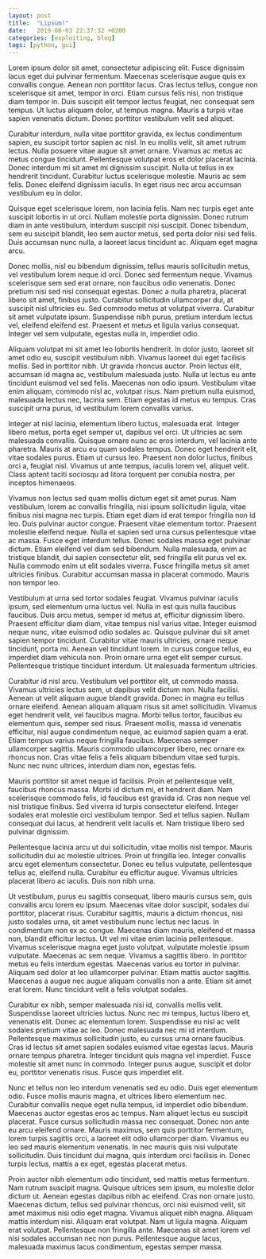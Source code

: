```yaml
---
layout: post
title:  "Lipsum!"
date:   2019-08-03 22:37:32 +0200
categories: [exploiting, blog]
tags: [python, gui]
---
```

Lorem ipsum dolor sit amet, consectetur adipiscing elit. Fusce dignissim lacus eget dui pulvinar fermentum. Maecenas scelerisque augue quis ex convallis congue. Aenean non porttitor lacus. Cras lectus tellus, congue non scelerisque sit amet, tempor in orci. Etiam cursus felis nisi, non tristique diam tempor in. Duis suscipit elit tempor lectus feugiat, nec consequat sem tempus. Ut luctus aliquam dolor, ut tempus magna. Mauris a turpis vitae sapien venenatis dictum. Donec porttitor vestibulum velit sed aliquet.

Curabitur interdum, nulla vitae porttitor gravida, ex lectus condimentum sapien, eu suscipit tortor sapien ac nisl. In eu mollis velit, sit amet rutrum lectus. Nulla posuere vitae augue sit amet ornare. Vivamus ac metus ac metus congue tincidunt. Pellentesque volutpat eros et dolor placerat lacinia. Donec interdum mi sit amet mi dignissim suscipit. Nulla ut tellus in ex hendrerit tincidunt. Curabitur luctus scelerisque molestie. Mauris ac sem felis. Donec eleifend dignissim iaculis. In eget risus nec arcu accumsan vestibulum eu in dolor.

Quisque eget scelerisque lorem, non lacinia felis. Nam nec turpis eget ante suscipit lobortis in ut orci. Nullam molestie porta dignissim. Donec rutrum diam in ante vestibulum, interdum suscipit nisi suscipit. Donec bibendum, sem eu suscipit blandit, leo sem auctor metus, sed porta dolor nisi sed felis. Duis accumsan nunc nulla, a laoreet lacus tincidunt ac. Aliquam eget magna arcu.

Donec mollis, nisl eu bibendum dignissim, tellus mauris sollicitudin metus, vel vestibulum lorem neque id orci. Donec sed fermentum neque. Vivamus scelerisque sem sed erat ornare, non faucibus odio venenatis. Donec pretium nisi sed nisl consequat egestas. Donec a nulla pharetra, placerat libero sit amet, finibus justo. Curabitur sollicitudin ullamcorper dui, at suscipit nisl ultricies eu. Sed commodo metus at volutpat viverra. Curabitur sit amet vulputate ipsum. Suspendisse nibh purus, pretium interdum lectus vel, eleifend eleifend est. Praesent et metus et ligula varius consequat. Integer vel sem vulputate, egestas nulla in, imperdiet odio.

Aliquam volutpat mi sit amet leo lobortis hendrerit. In dolor justo, laoreet sit amet odio eu, suscipit vestibulum nibh. Vivamus laoreet dui eget facilisis mollis. Sed in porttitor nibh. Ut gravida rhoncus auctor. Proin lectus elit, accumsan id magna ac, vestibulum malesuada justo. Nulla ut lectus eu ante tincidunt euismod vel sed felis. Maecenas non odio ipsum. Vestibulum vitae enim aliquam, commodo nisl ac, volutpat risus. Nam pretium nulla euismod, malesuada lectus nec, lacinia sem. Etiam egestas id metus eu tempus. Cras suscipit urna purus, id vestibulum lorem convallis varius.

Integer at nisl lacinia, elementum libero luctus, malesuada erat. Integer libero metus, porta eget semper ut, dapibus vel orci. Ut ultricies ac sem malesuada convallis. Quisque ornare nunc ac eros interdum, vel lacinia ante pharetra. Mauris at arcu eu quam sodales tempus. Donec eget hendrerit elit, vitae sodales purus. Etiam ut cursus leo. Praesent non dolor luctus, finibus orci a, feugiat nisl. Vivamus ut ante tempus, iaculis lorem vel, aliquet velit. Class aptent taciti sociosqu ad litora torquent per conubia nostra, per inceptos himenaeos.

Vivamus non lectus sed quam mollis dictum eget sit amet purus. Nam vestibulum, lorem ac convallis fringilla, nisi ipsum sollicitudin ligula, vitae finibus nisi magna nec turpis. Etiam eget diam id erat tempor fringilla non id leo. Duis pulvinar auctor congue. Praesent vitae elementum tortor. Praesent molestie eleifend neque. Nulla et sapien sed urna cursus pellentesque vitae ac massa. Fusce eget interdum tellus. Donec sodales massa eget pulvinar dictum. Etiam eleifend vel diam sed bibendum. Nulla malesuada, enim ac tristique blandit, dui sapien consectetur elit, sed fringilla elit purus vel ex. Nulla commodo enim ut elit sodales viverra. Fusce fringilla metus sit amet ultricies finibus. Curabitur accumsan massa in placerat commodo. Mauris non tempor leo.

Vestibulum at urna sed tortor sodales feugiat. Vivamus pulvinar iaculis ipsum, sed elementum urna luctus vel. Nulla in est quis nulla faucibus faucibus. Duis arcu metus, semper id metus at, efficitur dignissim libero. Praesent efficitur diam diam, vitae tempus nisl varius vitae. Integer euismod neque nunc, vitae euismod odio sodales ac. Quisque pulvinar dui sit amet sapien tempor tincidunt. Curabitur vitae mauris ultricies, ornare neque tincidunt, porta mi. Aenean vel tincidunt lorem. In cursus congue tellus, eu imperdiet diam vehicula non. Proin ornare urna eget elit semper cursus. Pellentesque tristique tincidunt interdum. Ut malesuada fermentum ultricies.

Curabitur id nisl arcu. Vestibulum vel porttitor elit, ut commodo massa. Vivamus ultricies lectus sem, ut dapibus velit dictum non. Nulla facilisi. Aenean ut velit aliquam augue blandit gravida. Donec in magna eu tellus ornare eleifend. Aenean aliquam aliquam risus sit amet sollicitudin. Vivamus eget hendrerit velit, vel faucibus magna. Morbi tellus tortor, faucibus eu elementum quis, semper sed risus. Praesent mollis, massa id venenatis efficitur, nisl augue condimentum neque, ac euismod sapien quam a erat. Etiam tempus varius neque fringilla faucibus. Maecenas semper ullamcorper sagittis. Mauris commodo ullamcorper libero, nec ornare ex rhoncus non. Cras vitae felis a felis aliquam bibendum vitae sed turpis. Nunc nec nunc ultrices, interdum diam non, egestas felis.

Mauris porttitor sit amet neque id facilisis. Proin et pellentesque velit, faucibus rhoncus massa. Morbi id dictum mi, et hendrerit diam. Nam scelerisque commodo felis, id faucibus est gravida id. Cras non neque vel nisl tristique finibus. Sed viverra id turpis consectetur eleifend. Integer sodales erat molestie orci vestibulum tempor. Sed et tellus sapien. Nullam consequat dui lacus, at hendrerit velit iaculis et. Nam tristique libero sed pulvinar dignissim.

Pellentesque lacinia arcu ut dui sollicitudin, vitae mollis nisl tempor. Mauris sollicitudin dui ac molestie ultrices. Proin ut fringilla leo. Integer convallis arcu eget elementum consectetur. Donec eu tellus vulputate, pellentesque tellus ac, eleifend nulla. Curabitur eu efficitur augue. Vivamus ultricies placerat libero ac iaculis. Duis non nibh urna.

Ut vestibulum, purus eu sagittis consequat, libero mauris cursus sem, quis convallis arcu lorem eu ipsum. Maecenas vitae dolor suscipit, sodales dui porttitor, placerat risus. Curabitur sagittis, mauris a dictum rhoncus, nisi justo sodales urna, sit amet vestibulum nunc lectus nec lacus. In condimentum non ex ac congue. Maecenas diam mauris, eleifend et massa non, blandit efficitur lectus. Ut vel mi vitae enim lacinia pellentesque. Vivamus scelerisque magna eget justo volutpat, vulputate molestie ipsum vulputate. Maecenas ac sem neque. Vivamus a sagittis libero. In porttitor metus eu felis interdum egestas. Maecenas varius eu tortor in pulvinar. Aliquam sed dolor at leo ullamcorper pulvinar. Etiam mattis auctor sagittis. Maecenas a augue nec augue aliquam convallis non a ante. Etiam sit amet erat lorem. Nunc tincidunt velit a felis volutpat sodales.

Curabitur ex nibh, semper malesuada nisi id, convallis mollis velit. Suspendisse laoreet ultricies luctus. Nunc nec mi tempus, luctus libero et, venenatis elit. Donec ac elementum lorem. Suspendisse eu nisl ac velit sodales pretium vitae ac leo. Donec malesuada nec mi id interdum. Pellentesque maximus sollicitudin justo, eu cursus urna ornare faucibus. Cras id lectus sit amet sapien sodales euismod vitae egestas lacus. Mauris ornare tempus pharetra. Integer tincidunt quis magna vel imperdiet. Fusce molestie sit amet nunc in commodo. Integer purus augue, suscipit et dolor eu, porttitor venenatis risus. Fusce quis imperdiet elit.

Nunc et tellus non leo interdum venenatis sed eu odio. Duis eget elementum odio. Fusce mollis mauris magna, et ultrices libero elementum nec. Curabitur convallis neque eget nulla tempus, id imperdiet odio bibendum. Maecenas auctor egestas eros ac tempus. Nam aliquet lectus eu suscipit placerat. Fusce cursus sollicitudin massa nec consequat. Donec non ante eu arcu eleifend ornare. Mauris maximus, sem quis porttitor fermentum, lorem turpis sagittis orci, a laoreet elit odio ullamcorper diam. Vivamus eu leo sed mauris elementum venenatis. In nec mauris quis nisi vulputate sollicitudin. Duis tincidunt dui magna, quis interdum orci facilisis in. Donec turpis lectus, mattis a ex eget, egestas placerat metus.

Proin auctor nibh elementum odio tincidunt, sed mattis metus fermentum. Nam rutrum suscipit magna. Quisque ultrices sem ipsum, eu molestie dolor dictum ut. Aenean egestas dapibus nibh ac eleifend. Cras non ornare justo. Maecenas dictum, tellus sed pulvinar rhoncus, orci nisi euismod velit, sit amet maximus nisi odio eget magna. Vivamus aliquet nibh magna. Aliquam mattis interdum nisi. Aliquam erat volutpat. Nam ut ligula magna. Aliquam erat volutpat. Pellentesque non fringilla ante. Maecenas sit amet lorem vel nisi sodales accumsan nec non purus. Pellentesque augue lacus, malesuada maximus lacus condimentum, egestas semper massa.
